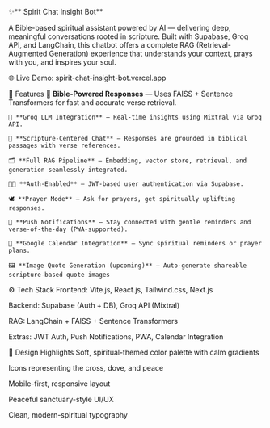 ✨** Spirit Chat Insight Bot**

A Bible-based spiritual assistant powered by AI — delivering deep, meaningful conversations rooted in scripture. Built with Supabase, Groq API, and LangChain, this chatbot offers a complete RAG (Retrieval-Augmented Generation) experience that understands your context, prays with you, and inspires your soul.

🌐 Live Demo: spirit-chat-insight-bot.vercel.app

📖 Features
    🔎 **Bible-Powered Responses** — Uses FAISS + Sentence Transformers for fast and accurate verse retrieval.

    🧠 **Groq LLM Integration** — Real-time insights using Mixtral via Groq API.

    🧾 **Scripture-Centered Chat** — Responses are grounded in biblical passages with verse references.

    🗂 **Full RAG Pipeline** — Embedding, vector store, retrieval, and generation seamlessly integrated.

    🧑‍💼 **Auth-Enabled** — JWT-based user authentication via Supabase.

    🕊️ **Prayer Mode** — Ask for prayers, get spiritually uplifting responses.

    🔔 **Push Notifications** — Stay connected with gentle reminders and verse-of-the-day (PWA-supported).

    📅 **Google Calendar Integration** — Sync spiritual reminders or prayer plans.

    🖼️ **Image Quote Generation (upcoming)** — Auto-generate shareable scripture-based quote images

⚙️ Tech Stack
  Frontend: Vite.js, React.js, Tailwind.css, Next.js

  Backend: Supabase (Auth + DB), Groq API (Mixtral)

  RAG: LangChain + FAISS + Sentence Transformers

  Extras: JWT Auth, Push Notifications, PWA, Calendar Integration

🎨 Design Highlights
Soft, spiritual-themed color palette with calm gradients

Icons representing the cross, dove, and peace

Mobile-first, responsive layout

Peaceful sanctuary-style UI/UX

Clean, modern-spiritual typography

